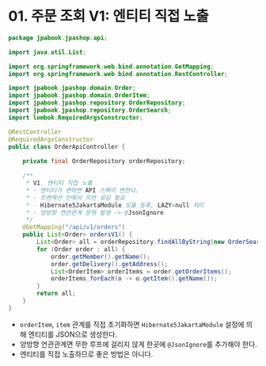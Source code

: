 # 01. 주문 조회 V1: 엔티티 직접 노출
```java
package jpabook.jpashop.api;

import java.util.List;

import org.springframework.web.bind.annotation.GetMapping;
import org.springframework.web.bind.annotation.RestController;

import jpabook.jpashop.domain.Order;
import jpabook.jpashop.domain.OrderItem;
import jpabook.jpashop.repository.OrderRepository;
import jpabook.jpashop.repository.OrderSearch;
import lombok.RequiredArgsConstructor;

@RestController
@RequiredArgsConstructor
public class OrderApiController {
    
    private final OrderRepository orderRepository;

    /**
     * V1. 엔티티 직접 노출
     * - 엔티티가 변하면 API 스펙이 변한다.
     * - 트랜잭션 안에서 지연 로딩 필요
     * - Hibernate5JakartaModule 모듈 등록, LAZY=null 처리
     * - 양방향 연관관계 문제 발생 -> @JsonIgnore
     */
    @GetMapping("/api/v1/orders")
    public List<Order> ordersV1() {
        List<Order> all = orderRepository.findAllByString(new OrderSearch());
        for (Order order : all) {
            order.getMember().getName();
            order.getDelivery().getAddress();
            List<OrderItem> orderItems = order.getOrderItems();
            orderItems.forEach(o -> o.getItem().getName());
        }
        return all;
    }
}
```
- `orderItem`, `item` 관계를 직접 초기화하면 `Hibernate5JakartaModule` 설정에 의해 엔티티를 JSON으로 생성한다.
- 양방향 연관관계면 무한 루프에 걸리지 않게 한곳에 `@JsonIgnore`를 추가해야 한다.
- 엔티티를 직접 노출하므로 좋은 방법은 아니다.
